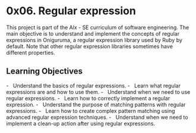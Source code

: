 0x06. Regular expression
========================

This project is part of the Alx - SE curriculum of software engineering. The main objective is to understand and implement the concepts of regular expressions in Oniguruma, a regular expression library used by Ruby by default. Note that other regular expression libraries sometimes have different properties.

Learning Objectives
-------------------

-   Understand the basics of regular expressions.
-   Learn what regular expressions are and how to use them.
-   Understand when we need to use regular expressions.
-   Learn how to correctly implement a regular expression.
-   Understand the purpose of matching patterns with regular expressions.
-   Learn how to create complex pattern matching using advanced regular expression techniques.
-   Understand when we need to implement a clean-up action after using regular expressions.
